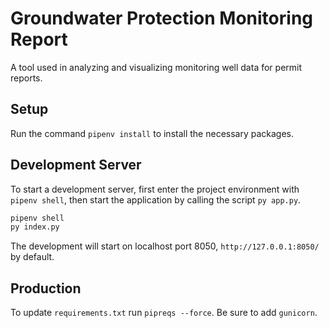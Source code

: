# Groundwater Protection Monitoring Report

A tool used in analyzing and visualizing monitoring well data for permit reports.

## Setup

Run the command `pipenv install` to install the necessary packages.

## Development Server

To start a development server, first enter the project environment with `pipenv shell`, then start the application by calling the script `py app.py`.

```sh
pipenv shell
py index.py
```

The development will start on localhost port 8050, `http://127.0.0.1:8050/` by default.

## Production

To update `requirements.txt` run `pipreqs --force`. Be sure to add `gunicorn`.

